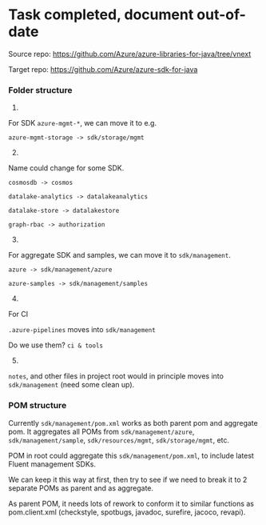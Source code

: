 # Task completed, document out-of-date

Source repo: https://github.com/Azure/azure-libraries-for-java/tree/vnext

Target repo: https://github.com/Azure/azure-sdk-for-java

### Folder structure

1.

For SDK `azure-mgmt-*`, we can move it to e.g.

`azure-mgmt-storage -> sdk/storage/mgmt`

2.

Name could change for some SDK.

`cosmosdb -> cosmos`

`datalake-analytics -> datalakeanalytics`

`datalake-store -> datalakestore`

`graph-rbac -> authorization`

3.

For aggregate SDK and samples, we can move it to `sdk/management`.

`azure -> sdk/management/azure`

`azure-samples -> sdk/management/samples`

4.

For CI

`.azure-pipelines` moves into `sdk/management`

Do we use them? `ci & tools`

5.

`notes`, and other files in project root would in principle moves into `sdk/management` (need some clean up).

### POM structure

Currently `sdk/management/pom.xml` works as both parent pom and aggregate pom. It aggregates all POMs from `sdk/management/azure`, `sdk/management/sample`, `sdk/resources/mgmt`, `sdk/storage/mgmt`, etc.

POM in root could aggregate this `sdk/management/pom.xml`, to include latest Fluent management SDKs.

We can keep it this way at first, then try to see if we need to break it to 2 separate POMs as parent and as aggregate.

As parent POM, it needs lots of rework to conform it to similar functions as pom.client.xml (checkstyle, spotbugs, javadoc, surefire, jacoco, revapi).
